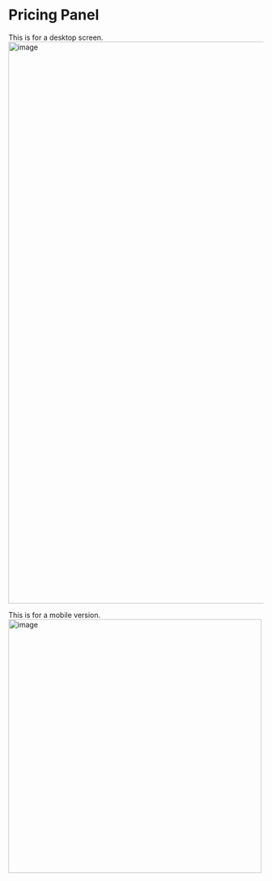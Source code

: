 # Pricing Panel

This is for a desktop screen.
<img width="1107" alt="image" src="https://github.com/yamamoto-yuka/css-pricetiers/assets/84278263/ba7c3c41-f8b8-4b49-96c3-13c0d9bf6222">

This is for a mobile version.
<img width="500" alt="image" src="https://github.com/yamamoto-yuka/css-pricetiers/assets/84278263/714ac01d-24d9-4661-a51c-182fd0fd3763">
